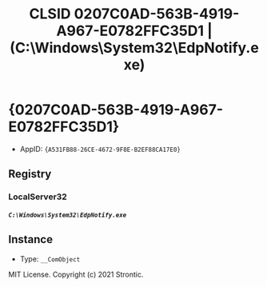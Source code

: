 ﻿---
title: "CLSID 0207C0AD-563B-4919-A967-E0782FFC35D1 | (C:\\Windows\\System32\\EdpNotify.exe)"
excerpt: What is COM-Object CLSID 0207C0AD-563B-4919-A967-E0782FFC35D1?
---

# {0207C0AD-563B-4919-A967-E0782FFC35D1}

* AppID: `{A531FB88-26CE-4672-9F8E-B2EF88CA17E0}`

## Registry


### LocalServer32

##### `C:\Windows\System32\EdpNotify.exe`

## Instance

* Type: `__ComObject`

MIT License. Copyright (c) 2021 Strontic.



